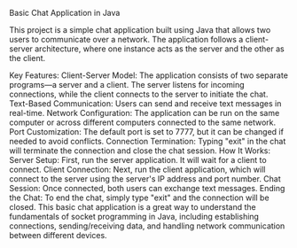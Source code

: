 Basic Chat Application in Java

This project is a simple chat application built using Java that allows two users to communicate over a network. The application follows a client-server architecture, where one instance acts as the server and the other as the client.

Key Features:
Client-Server Model: The application consists of two separate programs—a server and a client. The server listens for incoming connections, while the client connects to the server to initiate the chat.
Text-Based Communication: Users can send and receive text messages in real-time.
Network Configuration: The application can be run on the same computer or across different computers connected to the same network.
Port Customization: The default port is set to 7777, but it can be changed if needed to avoid conflicts.
Connection Termination: Typing "exit" in the chat will terminate the connection and close the chat session.
How It Works:
Server Setup: First, run the server application. It will wait for a client to connect.
Client Connection: Next, run the client application, which will connect to the server using the server's IP address and port number.
Chat Session: Once connected, both users can exchange text messages.
Ending the Chat: To end the chat, simply type "exit" and the connection will be closed.
This basic chat application is a great way to understand the fundamentals of socket programming in Java, including establishing connections, sending/receiving data, and handling network communication between different devices.
